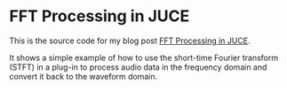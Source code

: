 # FFT Processing in JUCE

This is the source code for my blog post [FFT Processing in JUCE](https://audiodev.blog/fft-processing/).

It shows a simple example of how to use the short-time Fourier transform (STFT) in a plug-in to process audio data in the frequency domain and convert it back to the waveform domain.
